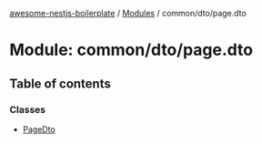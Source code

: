 [awesome-nestjs-boilerplate](../README.md) / [Modules](../modules.md) / common/dto/page.dto

# Module: common/dto/page.dto

## Table of contents

### Classes

- [PageDto](../classes/common_dto_page_dto.PageDto.md)
